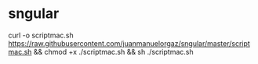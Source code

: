 # sngular

curl -o scriptmac.sh https://raw.githubusercontent.com/juanmanuelorgaz/sngular/master/scriptmac.sh && chmod +x ./scriptmac.sh && sh ./scriptmac.sh

